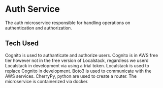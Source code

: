 # Auth Service
The auth microservice responsible for handling operations on authentication and authorization.

## Tech Used
Cognito is used to authanticate and authorize users. Cognito is in AWS free tier however not in the free version of Localstack, regardless we userd Localstack in development via using a trial token. Localstack is used to replace Cognito in development. Boto3 is used to communicate with the AWS services. CherryPy, python are used to create a router. The microservice is containerized via docker.
